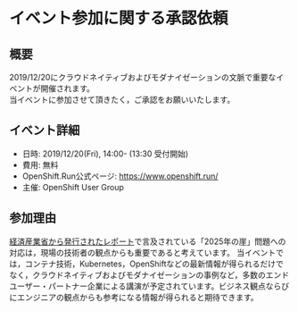 
# イベント参加に関する承認依頼

## 概要
2019/12/20にクラウドネイティブおよびモダナイゼーションの文脈で重要なイベントが開催されます。  
当イベントに参加させて頂きたく，ご承認をお願いいたします。

## イベント詳細
- 日時: 2019/12/20(Fri), 14:00- (13:30 受付開始)
- 費用: 無料
- OpenShift.Run公式ページ: https://www.openshift.run/
- 主催: OpenShift User Group

## 参加理由
[経済産業省から発行されたレポート](https://www.meti.go.jp/shingikai/mono_info_service/digital_transformation/20180907_report.html)で言及されている「2025年の崖」問題への対応は，現場の技術者の観点からも重要であると考えています。
当イベントでは，コンテナ技術，Kubernetes，OpenShiftなどの最新情報が得られるだけでなく，クラウドネイティブおよびモダナイゼーションの事例など，多数のエンドユーザー・パートナー企業による講演が予定されています。ビジネス観点ならびにエンジニアの観点からも参考になる情報が得られると期待できます。

